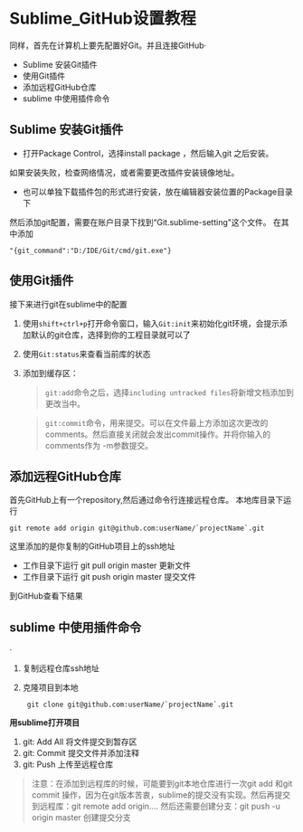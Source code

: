 Sublime_GitHub设置教程
==============================
同样，首先在计算机上要先配置好Git。并且连接GitHub·
<!-- MarkdownTOC -->

- Sublime 安装Git插件
- 使用Git插件
- 添加远程GitHub仓库
- sublime 中使用插件命令

<!-- /MarkdownTOC -->
Sublime 安装Git插件
---------------------------
* 打开Package Control，选择install package ，然后输入git 之后安装。

如果安装失败，检查网络情况，或者需要更改插件安装镜像地址。

* 也可以单独下载插件包的形式进行安装，放在编辑器安装位置的Package目录下

然后添加git配置，需要在账户目录下找到“Git.sublime-setting"这个文件。
在其中添加

	"{git_command":"D:/IDE/Git/cmd/git.exe"}


使用Git插件
----------------------------
接下来进行git在sublime中的配置

1. 使用`shift+ctrl+p`打开命令窗口，输入`Git:init`来初始化git环境，会提示添加默认的git仓库，选择到你的工程目录就可以了
2. 使用`Git:status`来查看当前库的状态
3. 添加到缓存区：

	> `git:add`命令之后，选择`including untracked files`将新增文档添加到更改当中。

	> `git:commit`命令，用来提交。可以在文件最上方添加这次更改的comments。然后直接关闭就会发出commit操作。并将你输入的comments作为 -m参数提交。


添加远程GitHub仓库
--------------------------
首先GitHub上有一个repository,然后通过命令行连接远程仓库。
本地库目录下运行

	git remote add origin git@github.com:userName/`projectName`.git

这里添加的是你复制的GitHub项目上的ssh地址

* 工作目录下运行 git pull origin master 更新文件
* 工作目录下运行 git push origin master 提交文件

到GitHub查看下结果

sublime 中使用插件命令
------------------------------
·
1. 复制远程仓库ssh地址
2. 克隆项目到本地

		git clone git@github.com:userName/`projectName`.git

**用sublime打开项目**

1. git: Add All 将文件提交到暂存区
2. git: Commit 提交文件并添加注释
3. git: Push 上传至远程仓库

> 注意：在添加到远程库的时候，可能要到git本地仓库进行一次git add 和git commit
操作，因为在git版本苦衷，sublime的提交没有实现。然后再提交到远程库：git remote add origin....
然后还需要创建分支：git push -u origin master 创建提交分支
